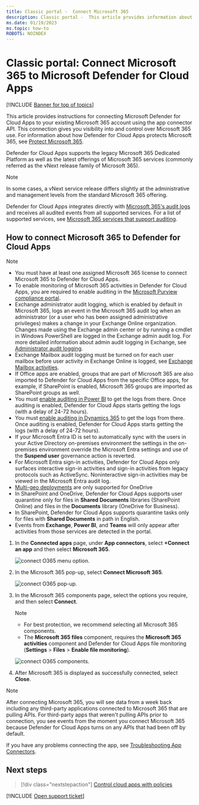 ```yaml
---
title: Classic portal -  Connect Microsoft 365
description: Classic portal -  This article provides information about how to connect your Microsoft 365 to Defender for Cloud Apps using the API connector for visibility and control over use.
ms.date: 01/19/2023
ms.topic: how-to
ROBOTS: NOINDEX
---
```

# Classic portal: Connect Microsoft 365 to Microsoft Defender for Cloud Apps

[!INCLUDE [Banner for top of topics](includes/classic-banner.md)]

This article provides instructions for connecting Microsoft Defender for Cloud Apps to your existing Microsoft 365 account using the app connector API. This connection gives you visibility into and control over Microsoft 365 use. For information about how Defender for Cloud Apps protects Microsoft 365, see [Protect Microsoft 365](protect-office-365.md).
  
Defender for Cloud Apps supports the legacy Microsoft 365 Dedicated Platform as well as the latest offerings of Microsoft 365 services (commonly referred as the vNext release family of Microsoft 365).  

> [!NOTE]
> In some cases, a vNext service release differs slightly at the administrative and management levels from the standard Microsoft 365 offering.

Defender for Cloud Apps integrates directly with [Microsoft 365's audit logs](/microsoft-365/compliance/detailed-properties-in-the-office-365-audit-log?view=o365-worldwide&preserve-view=true) and receives all audited events from all supported services. For a list of supported services, see [Microsoft 365 services that support auditing](/microsoft-365/compliance/search-the-audit-log-in-security-and-compliance#microsoft-365-services-that-support-auditing).

## How to connect Microsoft 365 to Defender for Cloud Apps

> [!NOTE]
>
>- You must have at least one assigned Microsoft 365 license to connect Microsoft 365 to Defender for Cloud Apps.
>- To enable monitoring of Microsoft 365 activities in Defender for Cloud Apps, you are required to enable auditing in the [Microsoft Purview compliance portal](/microsoft-365/compliance/turn-audit-log-search-on-or-off).
>- Exchange administrator audit logging, which is enabled by default in Microsoft 365, logs an event in the Microsoft 365 audit log when an administrator (or a user who has been assigned administrative privileges) makes a change in your Exchange Online organization. Changes made using the Exchange admin center or by running a cmdlet in Windows PowerShell are logged in the Exchange admin audit log. For more detailed information about admin audit logging in Exchange, see [Administrator audit logging](/exchange/security-and-compliance/exchange-auditing-reports/view-administrator-audit-log).
>- Exchange Mailbox audit logging must be turned on for each user mailbox before user activity in Exchange Online is logged, see [Exchange Mailbox activities](https://support.office.com/article/Search-the-audit-log-in-the-Office-365-Security-Compliance-Center-0d4d0f35-390b-4518-800e-0c7ec95e946c).
>- If Office apps are enabled, groups that are part of Microsoft 365 are also imported to Defender for Cloud Apps from the specific Office apps, for example, if SharePoint is enabled, Microsoft 365 groups are imported as SharePoint groups as well.
>- You must [enable auditing in Power BI](/power-bi/admin/service-admin-auditing) to get the logs from there. Once auditing is enabled, Defender for Cloud Apps starts getting the logs (with a delay of 24-72 hours).
>- You must [enable auditing in Dynamics 365](/power-platform/admin/enable-use-comprehensive-auditing#enable-auditing) to get the logs from there. Once auditing is enabled, Defender for Cloud Apps starts getting the logs (with a delay of 24-72 hours).
>- If your Microsoft Entra ID is set to automatically sync with the users in your Active Directory on-premises environment the settings in the on-premises environment override the Microsoft Entra settings and use of the **Suspend user** governance action is reverted.
>- For Microsoft Entra sign-in activities, Defender for Cloud Apps only surfaces interactive sign-in activities and sign-in activities from legacy protocols such as ActiveSync. Noninteractive sign-in activities may be viewed in the Microsoft Entra audit log.
>- [Multi-geo deployments](/microsoft-365/enterprise/microsoft-365-multi-geo) are only supported for OneDrive
>- In SharePoint and OneDrive, Defender for Cloud Apps supports user quarantine only for files in **Shared Documents** libraries (SharePoint Online) and files in the **Documents** library (OneDrive for Business).
>- In SharePoint, Defender for Cloud Apps supports quarantine tasks only for files with **Shared Documents** in path in English.
> - Events from **Exchange**, **Power BI**, and **Teams** will only appear after activities from those services are detected in the portal.

1. In the **Connected apps** page, under **App connectors**, select **+Connect an app** and then select **Microsoft 365**.

    ![connect O365 menu option.](media/classic-connect-o365.png)

1. In the Microsoft 365 pop-up, select **Connect Microsoft 365**.

    ![connect O365 pop-up.](media/classic-office-connect.png)

1. In the Microsoft 365 components page, select the options you require, and then select **Connect**.

    > [!NOTE]
    >
    > - For best protection, we recommend selecting all Microsoft 365 components.
    > - The **Microsoft 365 files** component, requires the **Microsoft 365 activities** component and Defender for Cloud Apps file monitoring (**Settings** > **Files** > **Enable file monitoring**).

    ![connect O365 components.](media/classic-connect-o365-components.png)

1. After Microsoft 365 is displayed as successfully connected, select **Close**.

> [!NOTE]
> After connecting Microsoft 365, you will see data from a week back including any third-party applications connected to Microsoft 365 that are pulling APIs. For third-party apps that weren't pulling APIs prior to connection, you see events from the moment you connect Microsoft 365 because Defender for Cloud Apps turns on any APIs that had been off by default.

If you have any problems connecting the app, see [Troubleshooting App Connectors](troubleshooting-api-connectors-using-error-messages.md).

## Next steps

> [!div class="nextstepaction"]
> [Control cloud apps with policies](control-cloud-apps-with-policies.md)

[!INCLUDE [Open support ticket](includes/classic-support.md)]
